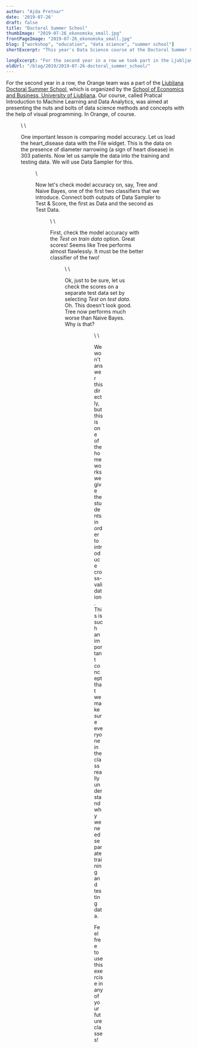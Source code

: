 ```yaml
---
author: "Ajda Pretnar"
date: '2019-07-26'
draft: false
title: "Doctoral Summer School"
thumbImage: "2019-07-26_ekonomska_small.jpg"
frontPageImage: "2019-07-26_ekonomska_small.jpg"
blog: ["workshop", "education", "data science", "summer school"]
shortExcerpt: "This year's Data Science course at the Doctoral Summer School."

longExcerpt: "For the second year in a row we took part in the Ljubljana Doctoral Summer School, organized by the School of Economics and Business."
oldUrl: "/blog/2019/2019-07-26-doctoral_summer_school/"
---
```


For the second year in a row, the Orange team was a part of the [Ljubljana Doctoral Summer School](https://summerprogrammes.ef.uni-lj.si/programmes/doctoral_summer_school/), which is organized by the [School of Economics and Business, University of Ljubljana](http://www.ef.uni-lj.si/en). Our course, called Pratical Introduction to Machine Learning and Data Analytics, was aimed at presenting the nuts and bolts of data science methods and concepts with the help of visual programming. In Orange, of course.

<Figure src="2019-07-26_ekonomska.jpg" />
\
\

One important lesson is comparing model accuracy. Let us load the heart_disease data with the File widget. This is the data on the presence of diameter narrowing (a sign of heart disease) in 303 patients. Now let us sample the data into the training and testing data. We will use Data Sampler for this.

<Figure src="2019-07-26_Data-Sampler.png" caption="Make sure to check replicable sampling to get the same results as here." />
\

Now let's check model accuracy on, say, Tree and Naive Bayes, one of the first two classifiers that we introduce. Connect both outputs of Data Sampler to Test & Score, the first as Data and the second as Test Data.

<Figure src="2019-07-26_Outputs.png" />
\
\

First, check the model accuracy with the *Test on train data* option. Great scores! Seems like Tree performs almost flawlessly. It must be the better classifier of the two!

<Figure src="2019-07-26_Train.png" />
\
\

Ok, just to be sure, let us check the scores on a separate test data set by selecting *Test on test data*. Oh. This doesn't look good. Tree now performs much worse than Naive Bayes. Why is that?

<Figure src="2019-07-26_Test.png" />
<Figure src="2019-07-26_workflow.png" />
\
\

We won't answer this directly, but this is one of the homeworks we give the students in order to introduce cross-validation. This is such an important concept that we make sure everyone in the class really understand why we need separate training and testing data.

Feel free to use this exercise in any of your future classes!
